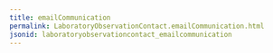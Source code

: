 ```yaml
---
title: emailCommunication
permalink: LaboratoryObservationContact.emailCommunication.html
jsonid: laboratoryobservationcontact_emailcommunication
---
```

